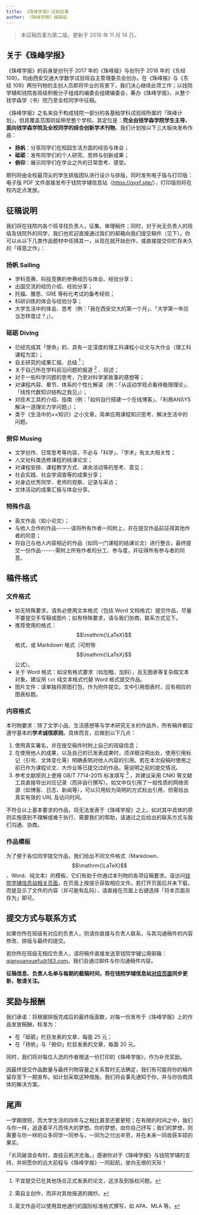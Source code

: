 ```yaml
---
title: 《珠峰学报》征稿启事
author: 《珠峰学报》编辑部
---
```


> 本征稿启事为第二版，更新于 2019 年 11 月 14 日。

## 关于《珠峰学报》

《珠峰学报》的前身是创刊于 2017 年的《珠峰报》与创刊于 2018 年的《东经 109》，均由西安交通大学数学试验班自主管理委员会创办。在《珠峰报》与《东经 109》两份刊物的主创人员即将毕业的背景下，我们决心继续此项工作；以钱院学辅和钱院各班级积极分子组成的编委会组建编委会，筹办《珠峰学报》，从整个钱学森学（书）院乃至全校同学中征稿。

《珠峰学报》之名来自于构成钱院一部分的各基础学科试验班所属的「珠峰计划」，但其覆盖范围则延伸至整个学校。其定位是：**完全由钱学森学院学生主导、面向钱学森学院及全校同学的综合创新学术刊物**。我们计划按以下三大板块发布作品：

- **扬帆**：分享同学们在校园生活方面的经验与体会；
- **砥砺**：发布同学们的个人研究、思辨与创新成果；
- **俯仰**：展示同学们在学业之外的日常思考、感受。

期刊将由全校最顶尖的学生排版团队进行设计与排版，同时发布电子版与打印版：电子版
PDF 文件直接发布于钱院学辅信息站（<https://qyxf.site/>），打印版则将在校内定点发放。

## 征稿说明

我们将在钱院内各个班寻找负责人，征集、审理稿件；同时，对于尚无负责人的班级及钱院外的同学，我们也欢迎直接通过我们的邮箱向我们提交稿件（见下）。你可以从以下几类作品题材中任择其一，从现在就开始创作，或直接提交你贮存未久的「得意之作」：

### 扬帆 Sailing

- 学科竞赛、科技竞赛的参赛经历与体会、经验分享；
- 出国交流的经历介绍、经验分享；
- 托福、雅思、GRE 等标化考试的备考经验；
- 科研训练的体会与经验分享；
- 大学生活中的体会、思考（例：「我在西安交大的第一个月」、「大学第一年应当怎样度过？」）。

### 砥砺 Diving

- 已经完成其「使命」的、具有一定深度的理工科课程小论文与大作业（理工科课程为宜）；
- 自主研究的成果汇报、总结 [^1]；
- 关于自己所在学科前沿问题的报道 [^2] 、综述；
- 对于一些科学问题的思考，乃至对科学家故事的感想等；
- 对课程内容、章节、体系的个性化解读（例：「从运动学观点看待极限理论」、「线性代数知识结构之我见」）；
- 对技术工具的介绍、指南（例：「如何自行搭建一个在线博客」、「利用ANSYS 解决一道理论力学问题」）；
- 类于《生活中的××知识》之小文章，简单应用课程知识思考、解决生活中的问题。

### 俯仰 Musing

- 文学创作、日常思考等内容，不必与「科学」、「学术」有太大相关性；
- 人文社科类选修课程的结课论文；
- 对课程安排、课程教学方式、课余活动等的思考、意见；
- 社会实践、社会学调查等的成果分享；
- 对身边优秀同学、老师的观察、记录与采访；
- 文体活动的成果汇报与体会分享。

### 特殊作品

- 英文作品（如小论文）；
- 与他人合作的作品------请将所有作者一同附上，并在提交作品前征得其他作者的同意；
- 将自己与他人内容相近的作品（如同一门课程的结课论文）进行整合，最终提交一份作品------需附上所有作者的分工、参与度，并征得所有参与者的同意。

## 稿件格式

### 文件格式

- 如无特殊要求，请务必使用文本格式（包括 Word 文档格式）提交作品，尽量不要提交手写稿或图片；如有特殊要求，请与我们协商，联系方式见下。
- 推荐使用的格式：$$\mathrm{\LaTeX}$$ 格式，或 Markdown 格式（可附带 $$\mathrm{\LaTeX}$$ 公式）。
- 关于 Word 格式：如没有格式要求（如加粗、加斜），且无图表等复杂超文本对象，建议用 `txt` 纯文本格式代替 Word 格式提交作品。
-   图片文件：请单独将原图打包，作为附件提交。文中引用图表时，应有相应的图表标题。

### 内容格式

本刊物要求：除了文学小品、生活感想等与学术研究无关的作品外，所有稿件都应遵守基本的**学术诚信原则**。具体而言，应做到以下几点：

1. 使用真实署名，并在提交稿件时附上自己的班级信息；
2. 在使用他人的成果，以及自己的已发表成果时，须详细注明出处，使用引用标记（引号、文体变化等）明确表明对他人内容的引用。若在本次投稿时使用之前已作为课程论文、大作业等已提交过的作品，需说明之前的提交情况。
3. 参考文献原则上使用 GB/T 7714-2015 标准填写 [^3] ，并建议采用 CNKI 等文献工具直接导出对应记录（而非自行撰写）。如文中仅引用了一般性质的网络资源（如博客、日志、新闻等），可以只用较为简明的方式标出引用，但需给出真实有效的 URL 及访问时间。

不符合以上基本要求的作品，将无法发表于《珠峰学报》之上。如对其中具体的原则实施感到不理解或难于执行，需要我们的帮助，请通过之后给出的联系方式与我们沟通、协商。

### 作品模板

为了便于各位同学提交作品，我们给出不同文件格式（Markdown、$$\mathrm{\LaTeX}$$、Word、纯文本）的模板，它们有助于你通过本刊物的各项征稿要求。请访问[钱院学辅信息站相关页面](/zhufeng/)，在页面上按提示获取相应文件。若打开页面后并未下载，而是显示了文件的内容（并可能有乱码），请直接在页面上右键选择「将本页面另存为」即可。

## 提交方式与联系方式

如果你所在班级有对应的负责人，则请你直接与负责人联系，与其沟通稿件的内容修改、排版与最终的提交。

若你所在班级无相应负责人，请将稿件直接发送至钱院学辅公用邮箱：[qianyuanxuefu@163.com](qianyuanxuefu@163.com)。我们会通过邮件与你沟通稿件内容。


**征稿信息、负责人名单与每期的截稿时间，将在钱院学辅信息站[对应页面](/zhufeng/)同步更新，敬请关注。**

## 奖励与报酬

我们承诺：将根据排版完成后的最终版面数，对每一份发布于《珠峰学报》上的作品发放稿酬，标准为：

- 在「砥砺」栏目发表的文章，每面 25 元；
- 在「扬帆」与「俯仰」栏目发表的文章，每面 20 元。

同时，我们将对每位入选的作者赠送一份打印的《珠峰学报》，作为补充奖励。

因最终提交作品数量与最终刊物容量之关系暂时无法确定，我们有可能将你的稿件留存至下一期发布。如计划采取这种措施，我们将会事先通知于你，并与你协商具体的解决方案。

## 尾声

一学期很短，而大学生活的四年与之相比甚至还要更短；在有限的时间之中，我们与你一样，追逐着平凡而伟大的梦想。你的梦想，由你自己抒写；我们的梦想，则需要与你一样的众多同学一同参与，一同为之付出辛劳，并在未来一同收获丰硕的果实。

「长风破浪会有时，直挂云帆济沧海。」感谢你对于《珠峰学报》与钱院学辅的支持，并祝愿你的远大前程与《珠峰学报》一同起航，驶向无垠的天际！

[^1]: 不宜提交已在其他场合正式发表的论文，这涉及到版权问题。

[^2]: 需自主创作，而非对其他报道的摘抄。

[^3]: 英文作品可以使用其他通行的国际标准格式撰写，如 APA、MLA 等。
